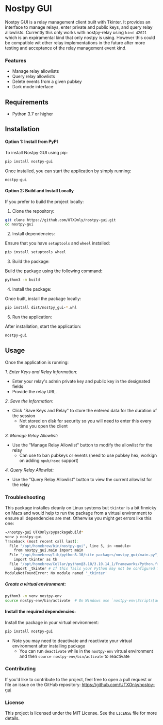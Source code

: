 # Nostpy GUI

Nostpy GUI is a relay management client built with Tkinter. It provides an interface to manage relays, enter private and public keys, and query relay allowlists. Currently this only works with nostpy-relay using `kind 42021` which is an expiramental kind that only nostpy is using. However this could be compatible wit other relay implementations in the future after more testing and acceptance of the relay management event kind.

### Features

- Manage relay allowlists
- Query relay allowlists
- Delete events from a given pubkey
- Dark mode interface

## Requirements

- Python 3.7 or higher

## Installation

#### Option 1: Install from PyPI

To install Nostpy GUI using pip:
```bash
pip install nostpy-gui
```
Once installed, you can start the application by simply running:
```bash
nostpy-gui
```

#### Option 2: Build and Install Locally

If you prefer to build the project locally:

1. Clone the repository:
```bash
git clone https://github.com/UTXOnly/nostpy-gui.git
cd nostpy-gui
```

2. Install dependencies:

Ensure that you have `setuptools` and `wheel` installed:
```bash
pip install setuptools wheel
```
3. Build the package:

Build the package using the following command:
```bash
python3 -m build
```
4. Install the package:

Once built, install the package locally:
```bash
pip install dist/nostpy_gui-*.whl
```
5. Run the application:

After installation, start the application:
```bash
nostpy-gui
```
## Usage

Once the application is running:

*1. Enter Keys and Relay Information:*

* Enter your relay's admin private key and public key in the designated fields
* Provide the relay URL.

*2. Save the Information:*

* Click "Save Keys and Relay" to store the entered data for the duration of the session
  * Not stored on disk for security so you will need to enter this every time you open the client

*3. Manage Relay Allowlist:*

* Use the "Manage Relay Allowlist" button to modify the allowlist for the relay
  * Can use to ban pubkeys or events (need to use pubkey hex, workign on adding `npub/nsec` support)

*4. Query Relay Allowlist:*

* Use the "Query Relay Allowlist" button to view the current allowlist for the relay

### Troubleshooting

This package installes cleanly on Linux systems but `tkinter` is a bit finnicky on Macs and would help to run the package from a virtual environment to ensure all dependencies are met. Otherwise you might get errors like this one:

```bash
~/nostpy-gui UTXOnly/pypackagebuild*
venv ❯ nostpy-gui
Traceback (most recent call last):
  File "/opt/homebrew/bin/nostpy-gui", line 5, in <module>
    from nostpy_gui.main import main
  File "/opt/homebrew/lib/python3.10/site-packages/nostpy_gui/main.py", line 1, in <module>
    import tkinter as tk
  File "/opt/homebrew/Cellar/python@3.10/3.10.14_1/Frameworks/Python.framework/Versions/3.10/lib/python3.10/tkinter/__init__.py", line 37, in <module>
    import _tkinter # If this fails your Python may not be configured for Tk
ModuleNotFoundError: No module named '_tkinter'
```

##### Create a virtual environment:

```bash
python3 -m venv nostpy-env
source nostpy-env/bin/activate  # On Windows use `nostpy-env\Scripts\activate`
```

#### Install the required dependencies:

Install the package in your virtual environment:

```bash
pip install nostpy-gui
```

* Note you may need to deactivate and reactivate your virtual environment after installing package
  * You can run `deactivate` while in the `nostpy-env` virtual environment and then `source nostpy-env/bin/activate` to reactivate


### Contributing

If you'd like to contribute to the project, feel free to open a pull request or file an issue on the GitHub repository: https://github.com/UTXOnly/nostpy-gui

### License

This project is licensed under the MIT License. See the `LICENSE` file for more details.
